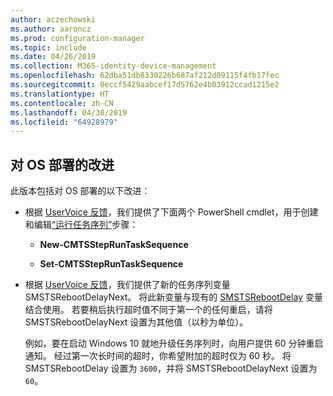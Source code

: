 ```yaml
---
author: aczechowski
ms.author: aaroncz
ms.prod: configuration-manager
ms.topic: include
ms.date: 04/26/2019
ms.collection: M365-identity-device-management
ms.openlocfilehash: 62dba51db8330226b687af212d09115f4fb17fec
ms.sourcegitcommit: 8eccf5429aabcef17d5762e4b03912ccad1215e2
ms.translationtype: HT
ms.contentlocale: zh-CN
ms.lasthandoff: 04/30/2019
ms.locfileid: "64928979"
---
```

## <a name="bkmk_osd"></a>对 OS 部署的改进
<!--2839943,4447680-->

此版本包括对 OS 部署的以下改进：

- 根据 [UserVoice 反馈](http://configurationmanager.uservoice.com/forums/300492-ideas/suggestions/36448339-powershell-cmdlet-for-modifying-nested-task-sequen)，我们提供了下面两个 PowerShell cmdlet，用于创建和编辑[“运行任务序列”](/sccm/osd/understand/task-sequence-steps#child-task-sequence)步骤：  

    - **New-CMTSStepRunTaskSequence**

    - **Set-CMTSStepRunTaskSequence**

- 根据 [UserVoice 反馈](https://configurationmanager.uservoice.com/forums/300492-ideas/suggestions/19876177-upgrade-operating-system-task-should-be-able-to-us)，我们提供了新的任务序列变量 SMSTSRebootDelayNext。 将此新变量与现有的 [SMSTSRebootDelay](/sccm/osd/understand/task-sequence-variables#SMSTSRebootDelay) 变量结合使用。 若要稍后执行超时值不同于第一个的任何重启，请将 SMSTSRebootDelayNext 设置为其他值（以秒为单位）。

    例如，要在启动 Windows 10 就地升级任务序列时，向用户提供 60 分钟重启通知。 经过第一次长时间的超时，你希望附加的超时仅为 60 秒。 将 SMSTSRebootDelay 设置为 `3600`，并将 SMSTSRebootDelayNext 设置为 `60`。  
